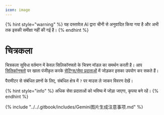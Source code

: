 ```yaml
---
icon: image
---
```


{% hint style="warning" %}
यह दस्तावेज़ AI द्वारा चीनी से अनुवादित किया गया है और अभी तक इसकी समीक्षा नहीं की गई है।
{% endhint %}

# चित्रकला

चित्रकला सुविधा वर्तमान में केवल सिलिकॉनफ्लो के चित्रण मॉडल का समर्थन करती है। आप [सिलिकॉनफ्लो](https://www.siliconflow.cn/) पर खाता पंजीकृत करके [सेटिंग्स/सेवा प्रदाताओं](settings/providers.md) में जोड़कर इसका उपयोग कर सकते हैं।

पैरामीटर से संबंधित प्रश्नों के लिए, संबंधित क्षेत्र में `?` पर माउस ले जाकर विवरण देखें।

{% hint style="info" %}
अधिक सेवा प्रदाताओं को भविष्य में जोड़ा जाएगा, कृपया बने रहें।
{% endhint %}

{% include "../../.gitbook/includes/Gemini图片生成注意事项.md" %}